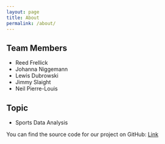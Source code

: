 ```yaml
---
layout: page
title: About
permalink: /about/
---
```


## Team Members

- Reed Frellick
- Johanna Niggemann
- Lewis Dubrowski
- Jimmy Slaight
- Neil Pierre-Louis

## Topic
- Sports Data Analysis

You can find the source code for our project on GitHub:
[Link](https://github.com/neilpl24/neilpl24.github.io)
